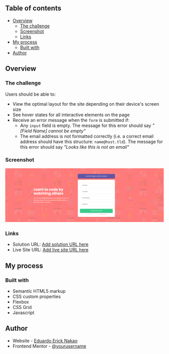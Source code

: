 ## Table of contents

- [Overview](#overview)
  - [The challenge](#the-challenge)
  - [Screenshot](#screenshot)
  - [Links](#links)
- [My process](#my-process)
  - [Built with](#built-with)
- [Author](#author)

## Overview

### The challenge

Users should be able to:

- View the optimal layout for the site depending on their device's screen size
- See hover states for all interactive elements on the page
- Receive an error message when the `form` is submitted if:
  - Any `input` field is empty. The message for this error should say *"[Field Name] cannot be empty"*
  - The email address is not formatted correctly (i.e. a correct email address should have this structure: `name@host.tld`). The message for this error should say *"Looks like this is not an email"*

### Screenshot

![](/images/screenshot.png)

### Links

- Solution URL: [Add solution URL here](https://github.com/eduardonakao/Signup-form)
- Live Site URL: [Add live site URL here](https://eduardonakao.github.io/Signup-form/)

## My process

### Built with

- Semantic HTML5 markup
- CSS custom properties
- Flexbox
- CSS Grid
- Javascript

## Author

- Website - [Eduardo Erick Nakao](https://eduardonakao.github.io/)
- Frontend Mentor - [@yourusername](https://www.frontendmentor.io/profile/yourusername)